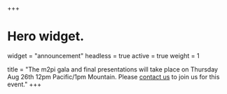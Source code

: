 +++
# Hero widget.
widget = "announcement"
headless = true
active = true
weight = 1

title = "The m2pi gala and final presentations will take place on Thursday Aug 26th 12pm Pacific/1pm Mountain. Please [contact us](#contact) to join us for this event."
+++
